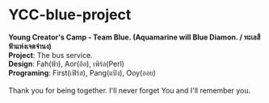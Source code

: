 # YCC-blue-project<br />
<b>Young Creator's Camp - Team Blue. (Aquamarine will Blue Diamon. / ทะเลสีฟ้าแห่งเจตจำนง)</b><br />
<b>Project</b>: The bus service. <br />
<b>Design</b>: Fah(ฟ้า), Aor(อ้อ), เพิร์ล(Perl) <br />
<b>Programing</b>: First(เฟิร์ส), Pang(แป้ง), Ooy(ออย) <br /><br />
Thank you for being together. I'll never forget You and I'll remember you.
